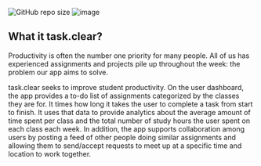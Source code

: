 ![GitHub repo size](https://img.shields.io/github/repo-size/ShaneYokota72/task-clear)
![image](https://user-images.githubusercontent.com/108847923/234070277-0e5c36c6-6757-48c2-bc0f-cc8443ec458f.png)

## What it task.clear?
Productivity is often the number one priority for many people. All of us has experienced assignments and projects pile up throughout the week: the problem our app aims to solve.

task.clear seeks to improve student productivity. On the user dashboard, the app provides a to-do list of assignments categorized by the classes they are for. It times how long it takes the user to complete a task from start to finish. It uses that data to provide analytics about the average amount of time spent per class and the total number of study hours the user spent on each class each week. In addition, the app supports collaboration among users by posting a feed of other people doing similar assignments and allowing them to send/accept requests to meet up at a specific time and location to work together. 